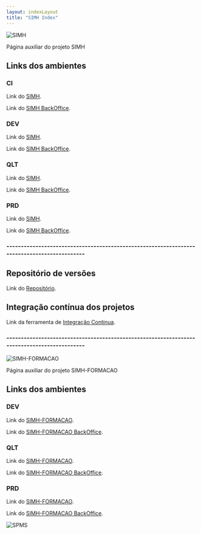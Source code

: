 ```yaml
---
layout: indexLayout
title: "SIMH Index"
---
```

![SIMH](https://simhspms.github.io/SIMH_REPO/img/simhLogo.png)

Página auxiliar do projeto SIMH

## Links dos ambientes

### CI

Link do [SIMH](http://192.168.4.237:8001/SIMH/ "SIMH").

Link do [SIMH BackOffice](http://192.168.4.237:8001/SIMH_BKO/ "SIMH BKO").

### DEV

Link do [SIMH](http://192.168.4.237:7001/SIMH/ "SIMH").

Link do [SIMH BackOffice](http://192.168.4.237:7001/SIMH_BKO/ "SIMH BKO").

### QLT

Link do [SIMH](http://10.202.229.199:7003/SIMH/ "SIMH").

Link do [SIMH BackOffice](http://10.202.229.199:7003/SIMH_BKO/ "SIMH BKO").

### PRD

Link do [SIMH](http://simh.min-saude.pt/SIMH/ "SIMH").

Link do [SIMH BackOffice](http://simh.min-saude.pt/SIMH_BKO/ "SIMH BKO").

### --------------------------------------------------------------------------------------------

## Repositório de versões

Link do [Repositório](http://192.168.4.237:8081/nexus/ "Nexus").

## Integração contínua dos projetos

Link da ferramenta de [Integração Contínua](http://192.168.4.237:8080 "Jenkins").

### --------------------------------------------------------------------------------------------

![SIMH-FORMACAO](https://simhspms.github.io/SIMH_REPO/img/simhfLogo.png)

Página auxiliar do projeto SIMH-FORMACAO

## Links dos ambientes

### DEV

Link do [SIMH-FORMACAO](http://192.168.103.138:7001/SIMH_FORMACAO/ "SIMH-FORMACAO").

Link do [SIMH-FORMACAO BackOffice](http://192.168.103.138:7001/SIMH_FORMACAO_BKO/ "SIMH-FORMACAO BKO").

### QLT

Link do [SIMH-FORMACAO](http://simhf-qa-app01.dc.min-saude.pt:7003/SIMH_FORMACAO/ "SIMH-FORMACAO").

Link do [SIMH-FORMACAO BackOffice](http://simhf-qa-app01.dc.min-saude.pt:7003/SIMH_FORMACAO_BKO/ "SIMH-FORMACAO BKO").

### PRD

Link do [SIMH-FORMACAO](http://10.202.20.69:7003/SIMH_FORMACAO/ "SIMH-FORMACAO").

Link do [SIMH-FORMACAO BackOffice](http://10.202.20.69:7003/SIMH_FORMACAO_BKO/ "SIMH-FORMACAO BKO").

![SPMS](https://simhspms.github.io/SIMH_REPO/img/spmsLogo.png)
